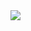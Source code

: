 <img src="https://github.com/snehap02/Namaste-React/assets/58648780/2ad951be-ae06-4cb9-8a96-a43aab3e3c98">
